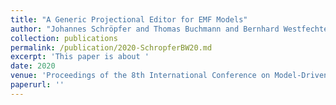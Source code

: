 ```yaml
---
title: "A Generic Projectional Editor for EMF Models"
author: "Johannes Schröpfer and Thomas Buchmann and Bernhard Westfechtel"
collection: publications
permalink: /publication/2020-SchropferBW20.md
excerpt: 'This paper is about '
date: 2020
venue: 'Proceedings of the 8th International Conference on Model-Driven Engineering and Software Development, MODELSWARD 2020, Valletta, Malta, February 25-27, 2020'
paperurl: ''
---
```

